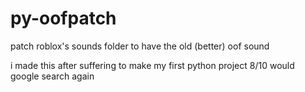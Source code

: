 # py-oofpatch
patch roblox's sounds folder to have the old (better) oof sound


i made this after suffering to make my first python project
8/10 would google search again

